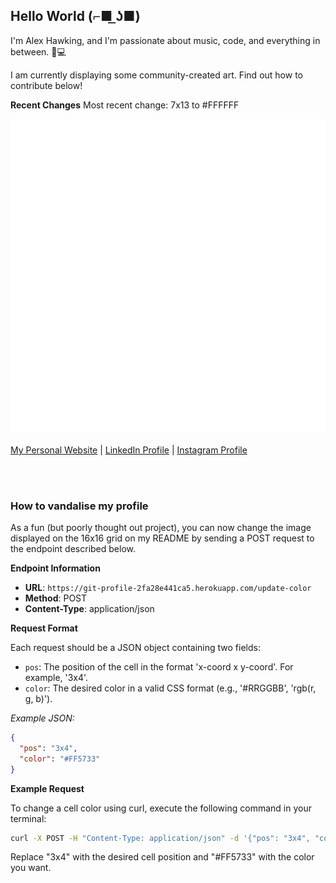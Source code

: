 ## Hello World (⌐■ ͟ʖ■) 

I'm Alex Hawking, and I'm passionate about music, code, and everything in between. 🎵💻

I am currently displaying some community-created art. Find out how to contribute below!

**Recent Changes**
Most recent change: 7x13 to #FFFFFF

![](./table.svg)

[My Personal Website](https:/alexhawking.dev)  |  [LinkedIn Profile](https://www.linkedin.com/in/alex-hawking-3541b223a/)  |  [Instagram Profile](https://www.instagram.com/ah33803/)

<br /><br />

### How to vandalise my profile

As a fun (but poorly thought out project), you can now change the image displayed on the 16x16 grid on my README by sending a POST request to the endpoint described below.


**Endpoint Information**

- **URL**: `https://git-profile-2fa28e441ca5.herokuapp.com/update-color`
- **Method**: POST
- **Content-Type**: application/json

**Request Format**

Each request should be a JSON object containing two fields:
- `pos`: The position of the cell in the format 'x-coord x y-coord'. For example, '3x4'.
- `color`: The desired color in a valid CSS format (e.g., '#RRGGBB', 'rgb(r, g, b)').

*Example JSON:*
```json
{
  "pos": "3x4",
  "color": "#FF5733"
}
```
**Example Request**

To change a cell color using curl, execute the following command in your terminal:

```bash
curl -X POST -H "Content-Type: application/json" -d '{"pos": "3x4", "color": "#FF5733"}' https://git-profile-2fa28e441ca5.herokuapp.com/update-color
```
Replace "3x4" with the desired cell position and "#FF5733" with the color you want.